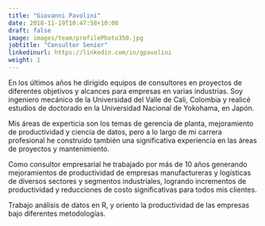 ```yaml
---
title: "Giovanni Pavolini"
date: 2018-11-19T10:47:58+10:00
draft: false
image: images/team/profilePhoto350.jpg
jobtitle: "Consultor Senior"
linkedinurl: https://linkedin.com/in/gpavolini
weight: 1
---
```




En los últimos años he dirigido equipos de consultores en proyectos de diferentes objetivos y alcances para empresas en varias industrias. Soy ingeniero mecánico de la Universidad del Valle de Cali, Colombia y realicé estudios de doctorado en la Universidad Nacional de Yokohama, en Japón.

Mis áreas de experticia son los temas de gerencia de planta, mejoramiento de productividad y ciencia de datos, pero a lo largo de mi carrera profesional he construido también una significativa experiencia en las áreas de proyectos y mantenimiento.

Como consultor empresarial he trabajado por más de 10 años generando mejoramientos de productividad de empresas manufactureras y logísticas de diversos sectores y segmentos industriales, logrando incrementos de productividad y reducciones de costo significativas para todos mis clientes.

Trabajo análisis de datos en R, y oriento la productividad de las empresas bajo diferentes metodologías.



